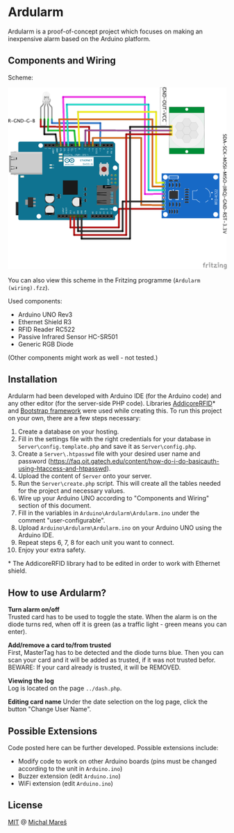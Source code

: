 # Ardularm

Ardularm is a proof-of-concept project which focuses on making an inexpensive alarm based on the Arduino platform.

## Components and Wiring

Scheme:

![Wiring](Wiring.png)

You can also view this scheme in the Fritzing programme (`Ardularm (wiring).fzz`).

Used components:
* Arduino UNO Rev3
* Ethernet Shield R3
* RFID Reader RC522
* Passive Infrared Sensor HC-SR501 
* Generic RGB Diode

(Other components might work as well - not tested.)

## Installation

Ardularm had been developed with Arduino IDE (for the Arduino code) and any other editor (for the server-side PHP code). Libraries [AddicoreRFID](http://www.addicore.com/v/vspfiles/downloadables/Product%20Downloadables/RFID_RC522/AddicoreRFID.zip)* and [Bootstrap framework](http://getbootstrap.com/) were used while creating this. To run this project on your own, there are a few steps necessary:

1. Create a database on your hosting.
2. Fill in the settings file with the right credentials for your database in `Server\config.template.php` and save it as `Server\config.php`.
3. Create a `Server\.htpasswd` file with your desired user name and password (https://faq.oit.gatech.edu/content/how-do-i-do-basicauth-using-htaccess-and-htpasswd).
4. Upload the content of `Server` onto your server.
5. Run the `Server\create.php` script. This will create all the tables needed for the project and necessary values.
6. Wire up your Arduino UNO according to "Components and Wiring" section of this document.
7. Fill in the variables in `Arduino\Ardularm\Ardularm.ino` under the comment "user-configurable".
8. Upload `Arduino\Ardularm\Ardularm.ino` on your Arduino UNO using the Arduino IDE.
9. Repeat steps 6, 7, 8 for each unit you want to connect.
10. Enjoy your extra safety.

\* The AddicoreRFID library had to be edited in order to work with Ethernet shield.

## How to use Ardularm?

**Turn alarm on/off**   
Trusted card has to be used to toggle the state. When the alarm is on the diode turns red, when off it is green (as a traffic light - green means you can enter).

**Add/remove a card to/from trusted**   
First, MasterTag has to be detected and the diode turns blue. Then you can scan your card and it will be added as trusted, if it was not trusted befor. BEWARE: If your card already is trusted, it will be REMOVED.

**Viewing the log**   
Log is located on the page `../dash.php`.

**Editing card name**
Under the date selection on the log page, click the button "Change User Name".

## Possible Extensions

Code posted here can be further developed. Possible extensions include:
* Modify code to work on other Arduino boards (pins must be changed according to the unit in `Arduino.ino`)
* Buzzer extension (edit `Arduino.ino`)
* WiFi extension (edit `Arduino.ino`)

## License

[MIT](https://github.com/MichalMares/Ardularm/blob/master/LICENSE.txt) @ [Michal Mareš](https://github.com/MichalMares)
